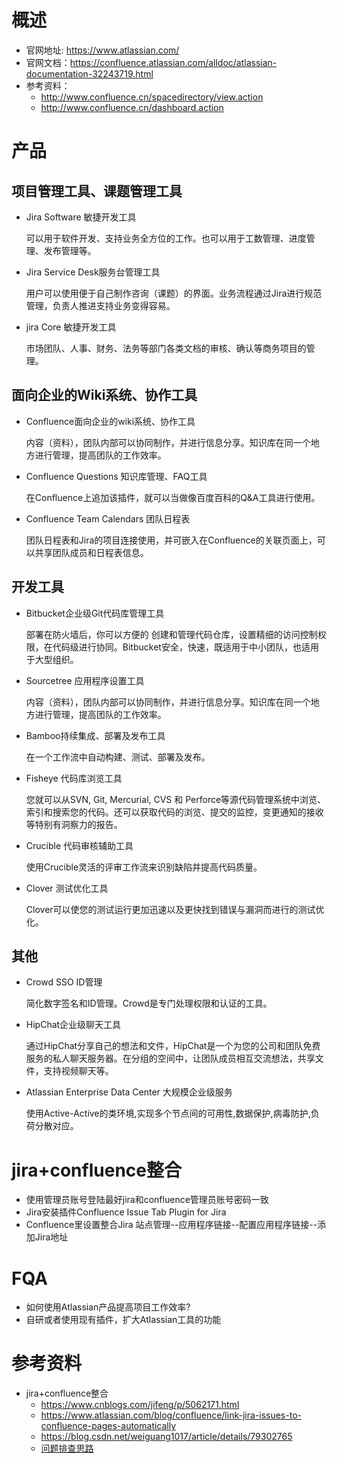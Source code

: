 # 概述
- 官网地址: https://www.atlassian.com/
- 官网文档：https://confluence.atlassian.com/alldoc/atlassian-documentation-32243719.html
- 参考资料：
  - http://www.confluence.cn/spacedirectory/view.action
  - http://www.confluence.cn/dashboard.action

# 产品
## 项目管理工具、课题管理工具
- Jira Software 敏捷开发工具

  可以用于软件开发、支持业务全方位的工作。也可以用于工数管理、进度管理、发布管理等。
- Jira Service Desk服务台管理工具

  用户可以使用便于自己制作咨询（课题）的界面。业务流程通过Jira进行规范管理，负责人推进支持业务变得容易。
- jira Core 敏捷开发工具

  市场团队、人事、财务、法务等部门各类文档的审核、确认等商务项目的管理。
## 面向企业的Wiki系统、协作工具
- Confluence面向企业的wiki系统、协作工具

  内容（资料），团队内部可以协同制作，并进行信息分享。知识库在同一个地方进行管理，提高团队的工作效率。
- Confluence Questions 知识库管理、FAQ工具

  在Confluence上追加该插件，就可以当做像百度百科的Q&A工具进行使用。
- Confluence Team Calendars 团队日程表

  团队日程表和Jira的项目连接使用，并可嵌入在Confluence的关联页面上，可以共享团队成员和日程表信息。
## 开发工具
- Bitbucket企业级Git代码库管理工具

  部署在防火墙后，你可以方便的 创建和管理代码仓库，设置精细的访问控制权限，在代码级进行协同。Bitbucket安全，快速，既适用于中小团队，也适用于大型组织。
- Sourcetree 应用程序设置工具

  内容（资料），团队内部可以协同制作，并进行信息分享。知识库在同一个地方进行管理，提高团队的工作效率。
- Bamboo持续集成、部署及发布工具

  在一个工作流中自动构建、测试、部署及发布。
- Fisheye 代码库浏览工具

  您就可以从SVN, Git, Mercurial, CVS 和 Perforce等源代码管理系统中浏览、索引和搜索您的代码。还可以获取代码的浏览、提交的监控，变更通知的接收等特别有洞察力的报告。
- Crucible 代码审核辅助工具

  使用Crucible灵活的评审工作流来识别缺陷并提高代码质量。
- Clover 测试优化工具

  Clover可以使您的测试运行更加迅速以及更快找到错误与漏洞而进行的测试优化。

## 其他
- Crowd SSO ID管理

  简化数字签名和ID管理。Crowd是专门处理权限和认证的工具。
- HipChat企业级聊天工具

  通过HipChat分享自己的想法和文件，HipChat是一个为您的公司和团队免费服务的私人聊天服务器。在分组的空间中，让团队成员相互交流想法，共享文件，支持视频聊天等。
- Atlassian Enterprise Data Center 大规模企业级服务

  使用Active-Active的类环境,实现多个节点间的可用性,数据保护,病毒防护,负荷分散对应。

# jira+confluence整合
- 使用管理员账号登陆最好jira和confluence管理员账号密码一致
- Jira安装插件Confluence Issue Tab Plugin for Jira
- Confluence里设置整合Jira 站点管理--应用程序链接--配置应用程序链接--添加Jira地址

# FQA
- 如何使用Atlassian产品提高项目工作效率?
- 自研或者使用现有插件，扩大Atlassian工具的功能

# 参考资料
- jira+confluence整合
  - https://www.cnblogs.com/jifeng/p/5062171.html
  - https://www.atlassian.com/blog/confluence/link-jira-issues-to-confluence-pages-automatically
  - https://blog.csdn.net/weiguang1017/article/details/79302765
  - [问题排查思路](https://confluence.atlassian.com/pages/viewpage.action?spaceKey=APPLINKS054&title=Network+and+connectivity+troubleshooting+guide) 
